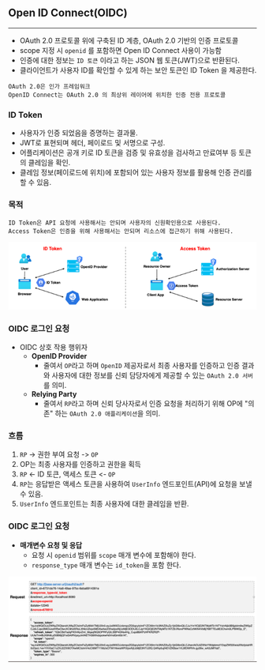 ## Open ID Connect(OIDC)

-----

- OAuth 2.0 프로토콜 위에 구축된 ID 계층, OAuth 2.0 기반의 인증 프로토콜
- scope 지정 시 ```openid``` 를 포함하면 Open ID Connect 사용이 가능함
- 인증에 대한 정보는 ```ID 토큰``` 이라고 하는 JSON 웹 토큰(JWT)으로 반환된다.
- 클라이언트가 사용자 ID를 확인할 수 있게 하는 보안 토큰인 ID Token 을 제공한다.

```
OAuth 2.0은 인가 프레임워크
OpenID Connect는 OAuth 2.0 의 최상위 레이어에 위치한 인증 전용 프로토콜
```

### ID Token
- 사용자가 인증 되었음을 증명하는 결과물.
- JWT로 표현되며 헤더, 페이로드 및 서명으로 구성.
- 어플리케이션은 공개 키로 ID 토큰을 검증 및 유효성을 검사하고 만료여부 등 토큰의 클레임을 확인.
- 클레임 정보(페이로드에 위치)에 포함되어 있는 사용자 정보를 활용해 인증 관리를 할 수 있음.

### 목적
```
ID Token은 API 요청에 사용해서는 안되며 사용자의 신원확인용으로 사용된다.
Access Token은 인증을 위해 사용해서는 안되며 리소스에 접근하기 위해 사용된다.
```

![img.png](./image/img4_1.png)


### OIDC 로그인 요청
- OIDC 상호 작용 행위자
  - **OpenID Provider**
    - 줄여서 `OP`라고 하며 `OpenID` 제공자로서 최종 사용자를 인증하고 인증 결과와 사용자에 대한 정보를 신뢰 담당자에게 제공할 수 있는 `OAuth 2.0 서버`를 의미.
  - **Relying Party**
    - 줄여서 `RP`라고 하며 신뢰 당사자로서 인증 요청을 처리하기 위해 OP에 "의존" 하는 `OAuth 2.0 애플리케이션`을 의미.

### 흐름
1. `RP` -> 권한 부여 요청 -> `OP`
2. OP는 최종 사용자를 인증하고 권한을 획득
3. `RP` <- ID 토큰, 액세스 토큰 <- `OP`
4. `RP`는 응답받은 액세스 토큰을 사용하여 `UserInfo` 엔드포인트(API)에 요청을 보낼수 있음.
5. `UserInfo` 엔드포인트는 최종 사용자에 대한 클레임을 반환.

### OIDC 로그인 요청
- **매개변수 요청 및 응답**
  - 요청 시 `openid` 범위를 `scope` 매개 변수에 포함해야 한다.
  - `response_type` 매개 변수는 `id_token`을 포함 한다.

![img.png](./image/img4_2.png)